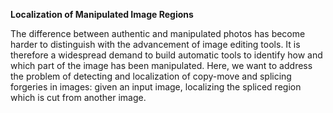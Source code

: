 **Localization of Manipulated Image Regions**

The difference between authentic and manipulated photos has become harder to distinguish with the advancement of image editing tools. It is therefore a widespread demand to build automatic tools to identify how and which part of the image has been manipulated.
Here, we want to address the problem of detecting and localization of copy-move and splicing forgeries in images: given an input image, localizing the spliced region which is cut from another image.
